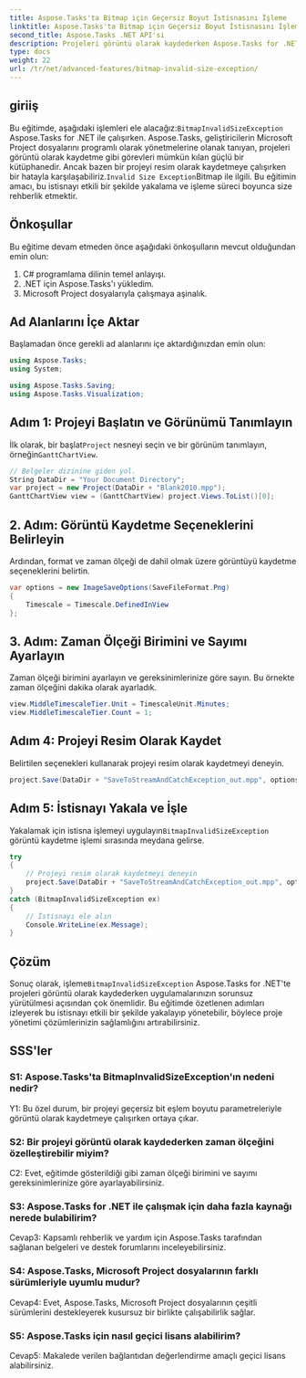 ```yaml
---
title: Aspose.Tasks'ta Bitmap için Geçersiz Boyut İstisnasını İşleme
linktitle: Aspose.Tasks'ta Bitmap için Geçersiz Boyut İstisnasını İşleme
second_title: Aspose.Tasks .NET API'si
description: Projeleri görüntü olarak kaydederken Aspose.Tasks for .NET'te BitmapInvalidSizeException'ın nasıl işleneceğini öğrenin. Adım adım rehberlik içeren kapsamlı eğitim.
type: docs
weight: 22
url: /tr/net/advanced-features/bitmap-invalid-size-exception/
---
```

## giriiş

 Bu eğitimde, aşağıdaki işlemleri ele alacağız:`BitmapInvalidSizeException` Aspose.Tasks for .NET ile çalışırken. Aspose.Tasks, geliştiricilerin Microsoft Project dosyalarını programlı olarak yönetmelerine olanak tanıyan, projeleri görüntü olarak kaydetme gibi görevleri mümkün kılan güçlü bir kütüphanedir. Ancak bazen bir projeyi resim olarak kaydetmeye çalışırken bir hatayla karşılaşabiliriz.`Invalid Size Exception`Bitmap ile ilgili. Bu eğitimin amacı, bu istisnayı etkili bir şekilde yakalama ve işleme süreci boyunca size rehberlik etmektir.

## Önkoşullar

Bu eğitime devam etmeden önce aşağıdaki önkoşulların mevcut olduğundan emin olun:
1. C# programlama dilinin temel anlayışı.
2. .NET için Aspose.Tasks'ı yükledim.
3. Microsoft Project dosyalarıyla çalışmaya aşinalık.

## Ad Alanlarını İçe Aktar

Başlamadan önce gerekli ad alanlarını içe aktardığınızdan emin olun:
```csharp
using Aspose.Tasks;
using System;

using Aspose.Tasks.Saving;
using Aspose.Tasks.Visualization;

```

## Adım 1: Projeyi Başlatın ve Görünümü Tanımlayın

 İlk olarak, bir başlat`Project` nesneyi seçin ve bir görünüm tanımlayın, örneğin`GanttChartView`.

```csharp
// Belgeler dizinine giden yol.
String DataDir = "Your Document Directory";
var project = new Project(DataDir + "Blank2010.mpp");
GanttChartView view = (GanttChartView) project.Views.ToList()[0];
```

## 2. Adım: Görüntü Kaydetme Seçeneklerini Belirleyin

Ardından, format ve zaman ölçeği de dahil olmak üzere görüntüyü kaydetme seçeneklerini belirtin.

```csharp
var options = new ImageSaveOptions(SaveFileFormat.Png)
{
    Timescale = Timescale.DefinedInView
};
```

## 3. Adım: Zaman Ölçeği Birimini ve Sayımı Ayarlayın

Zaman ölçeği birimini ayarlayın ve gereksinimlerinize göre sayın. Bu örnekte zaman ölçeğini dakika olarak ayarladık.

```csharp
view.MiddleTimescaleTier.Unit = TimescaleUnit.Minutes;
view.MiddleTimescaleTier.Count = 1;
```

## Adım 4: Projeyi Resim Olarak Kaydet

Belirtilen seçenekleri kullanarak projeyi resim olarak kaydetmeyi deneyin.

```csharp
project.Save(DataDir + "SaveToStreamAndCatchException_out.mpp", options);
```

## Adım 5: İstisnayı Yakala ve İşle

 Yakalamak için istisna işlemeyi uygulayın`BitmapInvalidSizeException` görüntü kaydetme işlemi sırasında meydana gelirse.

```csharp
try
{
    // Projeyi resim olarak kaydetmeyi deneyin
    project.Save(DataDir + "SaveToStreamAndCatchException_out.mpp", options);
}
catch (BitmapInvalidSizeException ex)
{
    // İstisnayı ele alın
    Console.WriteLine(ex.Message);
}
```

## Çözüm

 Sonuç olarak, işleme`BitmapInvalidSizeException` Aspose.Tasks for .NET'te projeleri görüntü olarak kaydederken uygulamalarınızın sorunsuz yürütülmesi açısından çok önemlidir. Bu eğitimde özetlenen adımları izleyerek bu istisnayı etkili bir şekilde yakalayıp yönetebilir, böylece proje yönetimi çözümlerinizin sağlamlığını artırabilirsiniz.

## SSS'ler

### S1: Aspose.Tasks'ta BitmapInvalidSizeException'ın nedeni nedir?

Y1: Bu özel durum, bir projeyi geçersiz bit eşlem boyutu parametreleriyle görüntü olarak kaydetmeye çalışırken ortaya çıkar.

### S2: Bir projeyi görüntü olarak kaydederken zaman ölçeğini özelleştirebilir miyim?

C2: Evet, eğitimde gösterildiği gibi zaman ölçeği birimini ve sayımı gereksinimlerinize göre ayarlayabilirsiniz.

### S3: Aspose.Tasks for .NET ile çalışmak için daha fazla kaynağı nerede bulabilirim?

Cevap3: Kapsamlı rehberlik ve yardım için Aspose.Tasks tarafından sağlanan belgeleri ve destek forumlarını inceleyebilirsiniz.

### S4: Aspose.Tasks, Microsoft Project dosyalarının farklı sürümleriyle uyumlu mudur?

Cevap4: Evet, Aspose.Tasks, Microsoft Project dosyalarının çeşitli sürümlerini destekleyerek kusursuz bir birlikte çalışabilirlik sağlar.

### S5: Aspose.Tasks için nasıl geçici lisans alabilirim?

Cevap5: Makalede verilen bağlantıdan değerlendirme amaçlı geçici lisans alabilirsiniz.